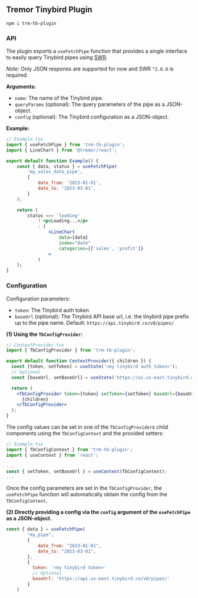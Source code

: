## Tremor Tinybird Plugin

```
npm i trm-tb-plugin
```

### API

The plugin exports a `useFetchPipe` function that provides a single interface to easily query Tinybird pipes using [SWR](https://swr.vercel.app/).

_Note_: Only JSON respones are supported for now and SWR `^2.0.0` is required.

**Arguments:**

- `name`: The name of the Tinybird pipe.
- `queryParams` (optional): The query parameters of the pipe as a JSON-object.
- `config` (optional): The Tinybird configuration as a JSON-object.

**Example:**

```jsx
// Example.tsx
import { useFetchPipe } from 'trm-tb-plugin';
import { LineChart } from '@tremor/react';

export default function Example() {
    const { data, status } = useFetchPipe(
        'my_sales_data_pipe',
        {
            date_from: '2023-01-01',
            date_to: '2023-03-01',
        }
    );

    return (
        status === 'loading'
            ? <p>Loading...</p>
            : (
                <LineChart
                    data={data}
                    index="date"
                    categories={['sales', 'profit']}
                >
            )
    );
}
```

### Configuration

Configuration parameters:

- `token`: The Tinybird auth token
- `baseUrl` (optional): The Tinybird API base url, i.e. the tinybird pipe prefix up to the pipe name. Default: `https://api.tinybird.co/v0/pipes/`

**(1) Using the `TbConfigProvider`:**

```jsx
// ContextProvider.tsx
import { TbConfigProvider } from 'trm-tb-plugin';

export default function ContextProvider({ children }) {
  const [token, setToken] = useState('<my tinybird auth token>');
  // Optional
  const [baseUrl, setBaseUrl] = useState('https://ui.us-east.tinybird.co/v0/pipes/');

  return (
    <TbConfigProvider token={token} setToken={setToken} baseUrl={baseUrl} setBaseUrl={setBaseUrl}>
      {children}
    </TbConfigProvider>
  );
}
```

The config values can be set in one of the `TbConfigProvider`s child components using the `TbConfigContext` and the provided setters:

```jsx
// Example.tsx
import { TbConfigContext } from 'trm-tb-plugin';
import { useContext } from 'react';

...
const { setToken, setBaseUrl } = useContext(TbConfigContext);
...
```

Once the config parameters are set in the `TbConfigProvider`, the `useFetchPipe` function will automatically obtain the config from the `TbConfigContext`.

**(2) Directly providing a config via the `config` argument of the `useFetchPipe` as a JSON-object.**

```jsx
const { data } = useFetchPipe(
        "my_pipe",
        {
            date_from: "2023-01-01",
            date_to: "2023-03-01",
        },
        {
          token: '<my tinybird token>'
          // Optional
          baseUrl: 'https://api.us-east.tinybird.co/v0/pipes/'
        }
    )
```
